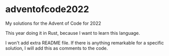 # adventofcode2022

My solutions for the Advent of Code for 2022

This year doing it in Rust, because I want to learn this language.

I won't add extra README file. If there is anything remarkable for a specific solution, I will
add this as comments to the code.
